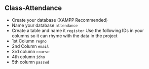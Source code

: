 ## Class-Attendance
- Create your database (XAMPP Recommended)
- Name your database `attendance`
- Create a table and name it `register`
Use the following IDs in your columns so it can rhyme
with the data in the project
- 1st Column `regno`
- 2nd Column `email`
- 3rd column `course`
- 4th column `idno`
- 5th column `passwd`

